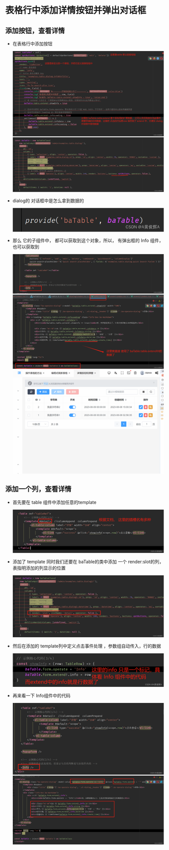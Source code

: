 # 表格行中添加详情按钮并弹出对话框

## 添加按钮，查看详情

+ 在表格行中添加按钮

  ![alt text](images/在表格行中添加按钮.png)
  ![alt text](images/在表格行中添加按钮2.png)

+ dialog的 对话框中是怎么拿到数据的

  ![alt text](images/添加按钮拿到数据.png)

+ 那么 它的子组件中， 都可以获取到这个对象，所以， 有弹出框的 Info 组件，也可以获取到

  ![alt text](images/Info组件.png)
  ![alt text](images/Info组件2.png)
  ![alt text](images/Info组件3.gif)

## 添加一个列，查看详情

+ 首先要在 table 组件中添加任意的template

  ![alt text](images/添加任意的template.png)

+ 添加了 template 同时我们还要在 baTable的类中添加 一个 render:slot的列，表指明添加的列显示的位置

  ![alt text](<images/添加 一个slot.png>)

+ 然后在添加的 template列中定义点击事件处理 ，参数组自动传入，行的数据

  ![alt text](images/添加事件处理.png)

+ 再来看一下 Info组件中的代码

  ![alt text](images/Info组件4.png)
  ![alt text](images/Info组件5.png)
